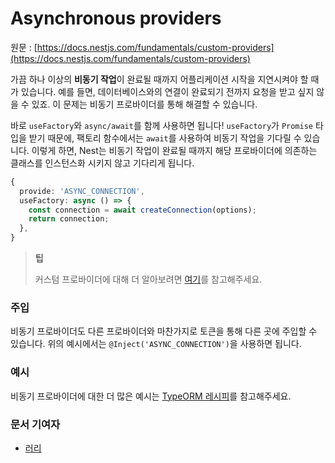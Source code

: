 # Asynchronous providers

원문 : [https://docs.nestjs.com/fundamentals/custom-providers](https://docs.nestjs.com/fundamentals/custom-providers)

가끔 하나 이상의 **비동기 작업**이 완료될 때까지 어플리케이션 시작을 지연시켜야 할 때가 있습니다. 예를 들면, 데이터베이스와의 연결이 완료되기 전까지 요청을 받고 싶지 않을 수 있죠. 이 문제는 비동기 프로바이더를 통해 해결할 수 있습니다.

바로 `useFactory`와 `async/await`를 함께 사용하면 됩니다! `useFactory`가 `Promise` 타입을 받기 때문에, 팩토리 함수에서는 `await`를 사용하여 비동기 작업을 기다릴 수 있습니다. 이렇게 하면, Nest는 비동기 작업이 완료될 때까지 해당 프로바이더에 의존하는 클래스를 인스턴스화 시키지 않고 기다리게 됩니다.

```typescript
{
  provide: 'ASYNC_CONNECTION',
  useFactory: async () => {
    const connection = await createConnection(options);
    return connection;
  },
}
```

> **팁**
> 
> 커스텀 프로바이더에 대해 더 알아보려면 [여기](https://docs.nestjs.com/fundamentals/custom-providers)를 참고해주세요.

### 주입

비동기 프로바이더도 다른 프로바이더와 마찬가지로 토큰을 통해 다른 곳에 주입할 수 있습니다. 위의 예시에서는 `@Inject('ASYNC_CONNECTION')`을 사용하면 됩니다.

### 예시

비동기 프로바이더에 대한 더 많은 예시는 [TypeORM 레시피](https://docs.nestjs.com/recipes/sql-typeorm)를 참고해주세요.

### 문서 기여자

- [러리](https://github.com/Coalery)
